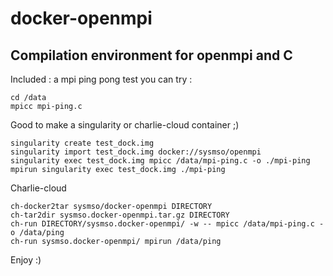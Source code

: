 # docker-openmpi
## Compilation environment for openmpi and C

Included : a mpi ping pong test you can try :
```
cd /data
mpicc mpi-ping.c
```
Good to make a singularity or charlie-cloud container ;)
```
singularity create test_dock.img
singularity import test_dock.img docker://sysmso/openmpi
singularity exec test_dock.img mpicc /data/mpi-ping.c -o ./mpi-ping
mpirun singularity exec test_dock.img ./mpi-ping
```
Charlie-cloud
```
ch-docker2tar sysmso/docker-openmpi DIRECTORY
ch-tar2dir sysmso.docker-openmpi.tar.gz DIRECTORY
ch-run DIRECTORY/sysmso.docker-openmpi/ -w -- mpicc /data/mpi-ping.c -o /data/ping
ch-run sysmso.docker-openmpi/ mpirun /data/ping
```

Enjoy :)
